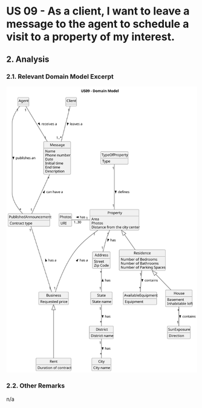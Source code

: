 # US 09 - As a client, I want to leave a message to the agent to schedule a visit to a property of my interest. 

## 2. Analysis

### 2.1. Relevant Domain Model Excerpt 

![Domain Model](svg/us09-domain-model.svg)

### 2.2. Other Remarks

n/a